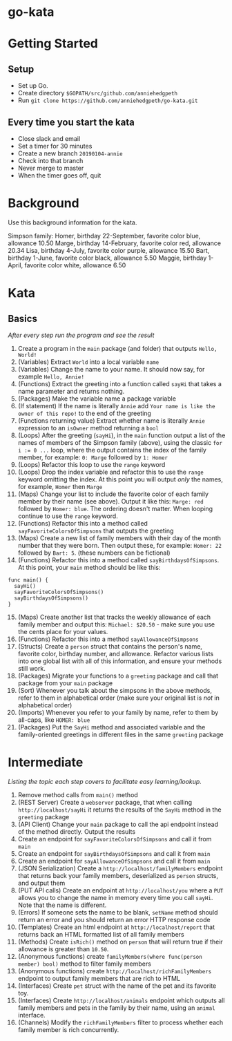 # go-kata

# Getting Started

## Setup

* Set up Go.
* Create directory `$GOPATH/src/github.com/anniehedgpeth`
* Run `git clone https://github.com/anniehedgpeth/go-kata.git`

## Every time you start the kata

* Close slack and email
* Set a timer for 30 minutes
* Create a new branch `20190104-annie`
* Check into that branch
* Never merge to master
* When the timer goes off, quit

# Background
Use this background information for the kata.

Simpson family:
Homer, birthday 22-September, favorite color blue, allowance 10.50
Marge, birthday 14-February, favorite color red, allowance 20.34
Lisa, birthday 4-July, favorite color purple, allowance 15.50
Bart, birthday 1-June, favorite color black, allowance 5.50
Maggie, birthday 1-April, favorite color white, allowance 6.50

# Kata

## Basics

_After every step run the program and see the result_
1. Create a program in the `main` package (and folder) that outputs `Hello, World!`
2. (Variables) Extract `World` into a local variable `name`
3. (Variables) Change the name to your name. It should now say, for example `Hello, Annie!`
4. (Functions) Extract the greeting into a function called `sayHi` that takes a name parameter and returns nothing.
5. (Packages) Make the variable name a package variable
6. (If statement) If the name is literally `Annie` add `Your name is like the owner of this repo!` to the end of the greeting
7. (Functions returning value) Extract whether name is literally `Annie` expression to an `isOwner` method returning a `bool`
8. (Loops) After the greeting (`sayHi`), in the `main` function output a list of the names of members of the Simpson family (above), using the classic `for i := 0 ...` loop, where the output contains the index of the family member, for example: `0: Marge` followed by `1: Homer`
9. (Loops) Refactor this loop to use the `range` keyword
10. (Loops) Drop the index variable and refactor this to use the `range` keyword omitting the index. At this point you will output _only_ the names, for example, `Homer` then `Marge`
11. (Maps) Change your list to include the favorite color of each family member by their name (see above). Output it like this: `Marge: red` followed by `Homer: blue`. The ordering doesn't matter. When looping continue to use the `range` keyword.
12. (Functions) Refactor this into a method called `sayFavoriteColorsOfSimpsons` that outputs the greeting
13. (Maps) Create a new list of family members with their day of the month number that they were born. Then output these, for example: `Homer: 22` followed by `Bart: 5`. (these numbers can be fictional)
14. (Functions) Refactor this into a method called `sayBirthdaysOfSimpsons`. At this point, your `main` method should be like this:
```golang
func main() {
  sayHi()
  sayFavoriteColorsOfSimpsons()
  sayBirthdaysOfSimpsons()
}
```
15. (Maps) Create another list that tracks the weekly allowance of each family member and output this: `Michael: $20.50` - make sure you use the cents place for your values.
16. (Functions) Refactor this into a method `sayAllowanceOfSimpsons`
17. (Structs) Create a `person` struct that contains the person's name, favorite color, birthday number, and allowance. Refactor various lists into one global list with all of this information, and ensure your methods still work. 
18. (Packages) Migrate your functions to a `greeting` package and call that  package from your `main` package
19. (Sort) Whenever you talk about the simpsons in the above methods, refer to them in alphabetical order (make sure your original list is _not_ in alphabetical order)
20. (Imports) Whenever you refer to your family by name, refer to them by all-caps, like `HOMER: blue`
21. (Packages) Put the `SayHi` method and associated variable and the family-oriented greetings in different files in the same `greeting` package

# Intermediate

_Listing the topic each step covers to facilitate easy learning/lookup._

1. Remove method calls from `main()` method
2. (REST Server) Create a `webserver` package, that when calling `http://localhost/sayHi` it returns the results of the `SayHi` method in the `greeting` package
2. (API Client) Change your `main` package to call the api endpoint instead of the method directly. Output the results
3. Create an endpoint for `sayFavoriteColorsOfSimpsons` and call it from `main`
4. Create an endpoint for `sayBirthdaysOfSimpsons` and call it from `main`
5. Create an endpoint for `sayAllowanceOfSimpsons` and call it from `main`
6. (JSON Serialization) Create a `http://localhost/familyMembers` endpoint that returns back your family members, deserialized as `person` structs, and output them
7. (PUT API calls) Create an endpoint at `http://localhost/you` where a `PUT` allows you to change the name in memory every time you call `sayHi`. Note that the name is different.
8. (Errors) If someone sets the name to be blank, `setName` method should return an error and you should return an error HTTP response code
9. (Templates) Create an html endpoint at `http://localhost/report` that returns back an HTML formatted list of all family members
10. (Methods) Create `isRich()` method on `person` that will return true if their allowance is greater than `10.50`.
11. (Anonymous functions) create `familyMembers(where func(person member) bool)` method to filter family members
12. (Anonymous functions) create `http://localhost/richFamilyMembers` endpoint to output family members that are rich to HTML
13. (Interfaces) Create `pet` struct with the name of the pet and its favorite toy.
14. (Interfaces) Create `http://localhost/animals` endpoint which outputs all family members and pets in the family by their name, using an `animal` interface.
15. (Channels) Modify the `richFamilyMembers` filter to process whether each family member is rich concurrently.
